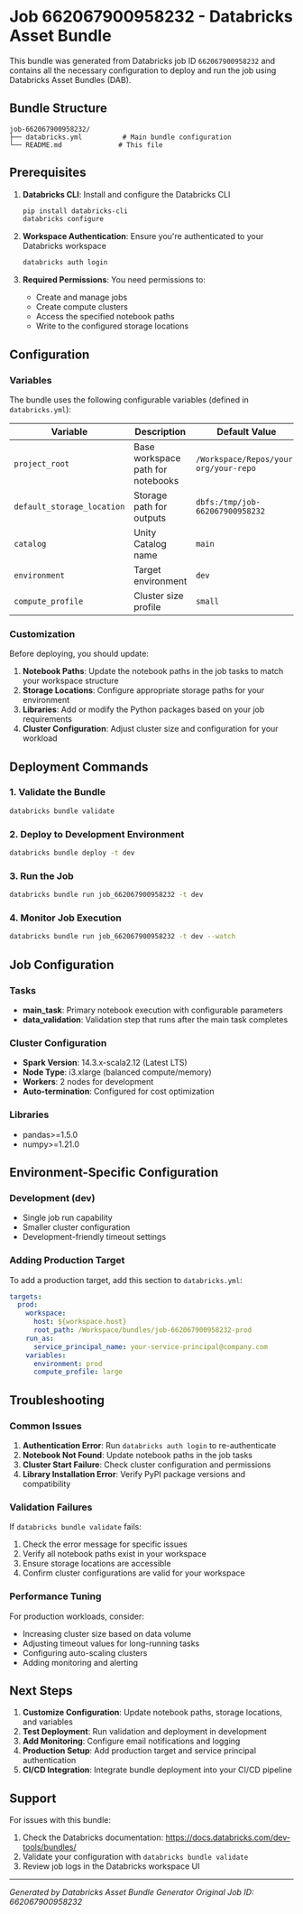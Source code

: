 # Job 662067900958232 - Databricks Asset Bundle

This bundle was generated from Databricks job ID `662067900958232` and contains all the necessary configuration to deploy and run the job using Databricks Asset Bundles (DAB).

## Bundle Structure

```
job-662067900958232/
├── databricks.yml          # Main bundle configuration
└── README.md              # This file
```

## Prerequisites

1. **Databricks CLI**: Install and configure the Databricks CLI
   ```bash
   pip install databricks-cli
   databricks configure
   ```

2. **Workspace Authentication**: Ensure you're authenticated to your Databricks workspace
   ```bash
   databricks auth login
   ```

3. **Required Permissions**: You need permissions to:
   - Create and manage jobs
   - Create compute clusters
   - Access the specified notebook paths
   - Write to the configured storage locations

## Configuration

### Variables

The bundle uses the following configurable variables (defined in `databricks.yml`):

| Variable | Description | Default Value |
|----------|-------------|---------------|
| `project_root` | Base workspace path for notebooks | `/Workspace/Repos/your-org/your-repo` |
| `default_storage_location` | Storage path for outputs | `dbfs:/tmp/job-662067900958232` |
| `catalog` | Unity Catalog name | `main` |
| `environment` | Target environment | `dev` |
| `compute_profile` | Cluster size profile | `small` |

### Customization

Before deploying, you should update:

1. **Notebook Paths**: Update the notebook paths in the job tasks to match your workspace structure
2. **Storage Locations**: Configure appropriate storage paths for your environment
3. **Libraries**: Add or modify the Python packages based on your job requirements
4. **Cluster Configuration**: Adjust cluster size and configuration for your workload

## Deployment Commands

### 1. Validate the Bundle
```bash
databricks bundle validate
```

### 2. Deploy to Development Environment
```bash
databricks bundle deploy -t dev
```

### 3. Run the Job
```bash
databricks bundle run job_662067900958232 -t dev
```

### 4. Monitor Job Execution
```bash
databricks bundle run job_662067900958232 -t dev --watch
```

## Job Configuration

### Tasks
- **main_task**: Primary notebook execution with configurable parameters
- **data_validation**: Validation step that runs after the main task completes

### Cluster Configuration
- **Spark Version**: 14.3.x-scala2.12 (Latest LTS)
- **Node Type**: i3.xlarge (balanced compute/memory)
- **Workers**: 2 nodes for development
- **Auto-termination**: Configured for cost optimization

### Libraries
- pandas>=1.5.0
- numpy>=1.21.0

## Environment-Specific Configuration

### Development (dev)
- Single job run capability
- Smaller cluster configuration
- Development-friendly timeout settings

### Adding Production Target
To add a production target, add this section to `databricks.yml`:

```yaml
targets:
  prod:
    workspace:
      host: ${workspace.host}
      root_path: /Workspace/bundles/job-662067900958232-prod
    run_as:
      service_principal_name: your-service-principal@company.com
    variables:
      environment: prod
      compute_profile: large
```

## Troubleshooting

### Common Issues

1. **Authentication Error**: Run `databricks auth login` to re-authenticate
2. **Notebook Not Found**: Update notebook paths in the job tasks
3. **Cluster Start Failure**: Check cluster configuration and permissions
4. **Library Installation Error**: Verify PyPI package versions and compatibility

### Validation Failures

If `databricks bundle validate` fails:
1. Check the error message for specific issues
2. Verify all notebook paths exist in your workspace
3. Ensure storage locations are accessible
4. Confirm cluster configurations are valid for your workspace

### Performance Tuning

For production workloads, consider:
- Increasing cluster size based on data volume
- Adjusting timeout values for long-running tasks
- Configuring auto-scaling clusters
- Adding monitoring and alerting

## Next Steps

1. **Customize Configuration**: Update notebook paths, storage locations, and variables
2. **Test Deployment**: Run validation and deployment in development
3. **Add Monitoring**: Configure email notifications and logging
4. **Production Setup**: Add production target and service principal authentication
5. **CI/CD Integration**: Integrate bundle deployment into your CI/CD pipeline

## Support

For issues with this bundle:
1. Check the Databricks documentation: https://docs.databricks.com/dev-tools/bundles/
2. Validate your configuration with `databricks bundle validate`
3. Review job logs in the Databricks workspace UI

---

*Generated by Databricks Asset Bundle Generator*
*Original Job ID: 662067900958232*